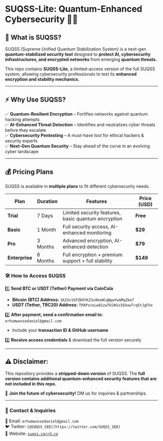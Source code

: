 # **SUQSS-Lite: Quantum-Enhanced Cybersecurity** 🔐🚀

## **👾 What is SUQSS?**
SUQSS (Supreme Unified Quantum Stabilization System) is a next-gen **quantum-stabilized security tool** designed to **protect AI, cybersecurity infrastructures, and encrypted networks** from emerging **quantum threats.**  

This repo contains **SUQSS-Lite**, a limited-access version of the full SUQSS system, allowing cybersecurity professionals to test its **enhanced encryption and stability mechanics.**  

---

## **⚡ Why Use SUQSS?**
✅ **Quantum-Resilient Encryption** – Fortifies networks against quantum hacking attempts  
✅ **AI-Enhanced Threat Detection** – Identifies and neutralizes cyber threats before they escalate  
✅ **Cybersecurity Pentesting** – A must-have tool for ethical hackers & security experts  
✅ **Next-Gen Quantum Security** – Stay ahead of the curve in an evolving cyber landscape  

---

## **💰 Pricing Plans**  
SUQSS is available in **multiple plans** to fit different cybersecurity needs.  

| Plan | Duration | Features | Price (USD) |
|--------|------------|--------------------------------|--------------|
| **Trial** | 7 Days | Limited security features, basic quantum encryption | **Free** |
| **Basic** | 1 Month | Full security access, AI-enhanced monitoring | **$29** |
| **Pro** | 3 Months | Advanced encryption, AI-enhanced detection | **$79** |
| **Enterprise** | 6 Months | Full encryption + premium support + full stability | **$149** |

### **🛠️ How to Access SUQSS**  
1️⃣ **Send BTC or USDT (Tether) Payment via CoinCola**  
   - **Bitcoin (BTC) Address:** `1K2Sv1SPZDXYKZ3u9keHCqNpwYwGMqZke7`  
   - **USDT (Tether, TRC20) Address:** `TPAPzsoLw81zwTUJASx35UuwTrq5tJgFUx`  

2️⃣ **After payment, send a confirmation email to:** `erhumwunsedaniel@gmail.com`  
   - Include your **transaction ID & GitHub username**  

3️⃣ **Receive access credentials** & download the full version securely  

---

## **⚠️ Disclaimer:**  
This repository provides a **stripped-down version** of SUQSS. The **full version contains additional quantum-enhanced security features that are not included in this repo.**  

🚀 **Join the future of cybersecurity!** DM us for inquiries & partnerships.  

---

### **📩 Contact & Inquiries**  
📧 Email: `erhumwunsedaniel@gmail.com`  
🐦 Twitter: `[@SUQSS_SED](https://twitter.com/SUQSS_SED)`  
🔗 Website: [`suqss.carrd.co`](https://suqss.carrd.co)  

